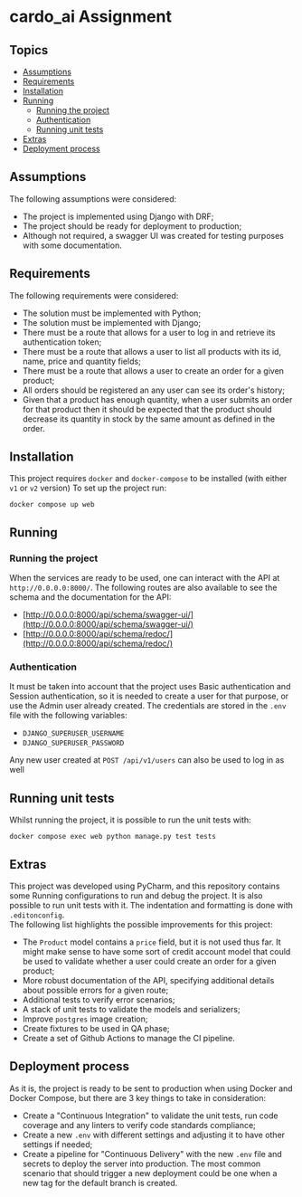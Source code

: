 # cardo_ai Assignment

## Topics

- [Assumptions](#assumptions)
- [Requirements](#requirements)
- [Installation](#installation)
- [Running](#running)
    - [Running the project](#running-the-project)
    - [Authentication](#authentication)
    - [Running unit tests](#running-unit-tests)
- [Extras](#extras)
- [Deployment process](#deployment-process)

## Assumptions

The following assumptions were considered:

- The project is implemented using Django with DRF;
- The project should be ready for deployment to production;
- Although not required, a swagger UI was created for testing purposes with some documentation.

## Requirements

The following requirements were considered:

- The solution must be implemented with Python;
- The solution must be implemented with Django;
- There must be a route that allows for a user to log in and retrieve its authentication token;
- There must be a route that allows a user to list all products with its id, name, price and quantity fields;
- There must be a route that allows a user to create an order for a given product;
- All orders should be registered an any user can see its order's history;
- Given that a product has enough quantity, when a user submits an order for that product then it should be expected
  that the product should decrease its quantity in stock by the same amount as defined in the order.

## Installation

This project requires `docker` and `docker-compose` to be installed (with either `v1` or `v2` version)
To set up the project run:

```shell
docker compose up web 
```

## Running

### Running the project

When the services are ready to be used, one can interact with the API at `http://0.0.0.0:8000/`.
The following routes are also available to see the schema and the documentation for the API:

- [http://0.0.0.0:8000/api/schema/swagger-ui/](http://0.0.0.0:8000/api/schema/swagger-ui/)
- [http://0.0.0.0:8000/api/schema/redoc/](http://0.0.0.0:8000/api/schema/redoc/)

### Authentication

It must be taken into account that the project uses Basic authentication and Session authentication, so it is needed to
create a user for that purpose, or use the Admin user already created. The credentials are stored in the `.env` file
with the following variables:

- `DJANGO_SUPERUSER_USERNAME`
- `DJANGO_SUPERUSER_PASSWORD`

Any new user created at `POST /api/v1/users` can also be used to log in as well

## Running unit tests

Whilst running the project, it is possible to run the unit tests with:

```shell
docker compose exec web python manage.py test tests 
```

## Extras

This project was developed using PyCharm, and this repository contains some Running configurations to run and debug the
project. It is also possible to run unit tests with it.
The indentation and formatting is done with `.editonconfig`.  
The following list highlights the possible improvements for this project:

- The `Product` model contains a `price` field, but it is not used thus far. It might make sense to have some sort of
  credit account model that could be used to validate whether a user could create an order for a given product;
- More robust documentation of the API, specifying additional details about possible errors for a given route;
- Additional tests to verify error scenarios;
- A stack of unit tests to validate the models and serializers;
- Improve `postgres` image creation;
- Create fixtures to be used in QA phase;
- Create a set of Github Actions to manage the CI pipeline.

## Deployment process

As it is, the project is ready to be sent to production when using Docker and Docker Compose, but there are 3 key things
to take in consideration:

- Create a "Continuous Integration" to validate the unit tests, run code coverage and any linters to verify code
  standards compliance;
- Create a new `.env` with different settings and adjusting it to have other settings if needed;
- Create a pipeline for "Continuous Delivery" with the new `.env` file and secrets to deploy the server into production.
  The most common scenario that should trigger a new deployment could be one when a new tag for the default branch is
  created.